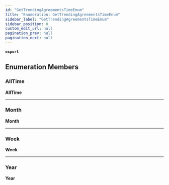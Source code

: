 ```yaml
---
id: "GetTrendingAgreementsTimeEnum"
title: "Enumeration: GetTrendingAgreementsTimeEnum"
sidebar_label: "GetTrendingAgreementsTimeEnum"
sidebar_position: 0
custom_edit_url: null
pagination_prev: null
pagination_next: null
---
```


**`export`**

## Enumeration Members

### AllTime

 **AllTime**

___

### Month

 **Month**

___

### Week

 **Week**

___

### Year

 **Year**
